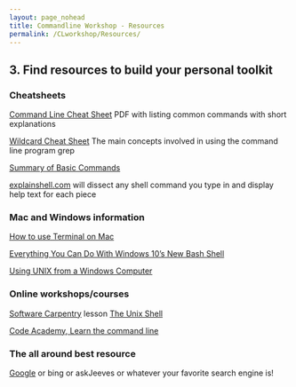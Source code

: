 ```yaml
---
layout: page_nohead
title: Commandline Workshop - Resources
permalink: /CLworkshop/Resources/
---
```


## __3. Find resources to build your personal toolkit__

### Cheatsheets

[Command Line Cheat Sheet](https://www.git-tower.com/blog/command-line-cheat-sheet/) PDF with listing common commands with short explanations

[Wildcard Cheat Sheet](https://ryanstutorials.net/linuxtutorial/cheatsheetgrep.php) The main concepts involved in using the command line program grep

[Summary of Basic Commands](https://swcarpentry.github.io/shell-novice/reference/)

[explainshell.com](https://explainshell.com/) will dissect any shell command you type in and display help text for each piece

### Mac and Windows information

[How to use Terminal on Mac](https://www.macworld.co.uk/how-to/mac-software/how-use-terminal-on-mac-3608274/)

[Everything You Can Do With Windows 10’s New Bash Shell](https://www.howtogeek.com/265900/everything-you-can-do-with-windows-10s-new-bash-shell/)

[Using UNIX from a Windows Computer](http://faculty.smu.edu/reynolds/unixtut/windows.html)

### Online workshops/courses

[Software Carpentry](https://software-carpentry.org/) lesson [The Unix Shell](http://swcarpentry.github.io/shell-novice/)

[Code Academy, Learn the command line](https://www.codecademy.com/learn/learn-the-command-line)

### The all around best resource

[Google](google.com) or bing or askJeeves or whatever your favorite search engine is!
